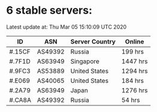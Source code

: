 # 6 stable servers:

Latest update at: Thu Mar 05 15:10:09 UTC 2020

| ID | ASN | Server Country | Online |
| -- | --- | -------------- | ------ |
| #.15CF | AS49392 | Russia | 199 hrs |
| #.7F1D | AS63949 | Singapore | 1447 hrs |
| #.9FC3 | AS53889 | United States | 1294 hrs |
| #.E069 | AS40065 | United States | 184 hrs |
| #.2A79 | AS63949 | Japan | 1276 hrs |
| #.CA8A | AS49392 | Russia | 54 hrs |

